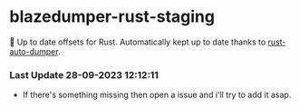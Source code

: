 # blazedumper-rust-staging

🚀 Up to date offsets for Rust. Automatically kept up to date thanks to [rust-auto-dumper](https://github.com/Akandesh/rust-auto-dumper).


### Last Update 28-09-2023 12:12:11
- If there's something missing then open a issue and i'll try to add it asap.